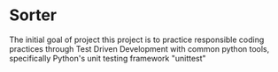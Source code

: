 # Sorter

The initial goal of project this project is to practice responsible coding practices
through Test Driven Development with common python tools, specifically Python's
unit testing framework "unittest"
